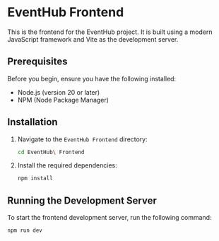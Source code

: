 # EventHub Frontend

This is the frontend for the EventHub project. It is built using a modern JavaScript framework and Vite as the development server.

## Prerequisites

Before you begin, ensure you have the following installed:

- Node.js (version 20 or later)
- NPM (Node Package Manager)

## Installation

1. Navigate to the `EventHub Frontend` directory:
    ```bash
    cd EventHub\ Frontend
    ```

2. Install the required dependencies:
    ```bash
    npm install
    ```

## Running the Development Server

To start the frontend development server, run the following command:

```bash
npm run dev
